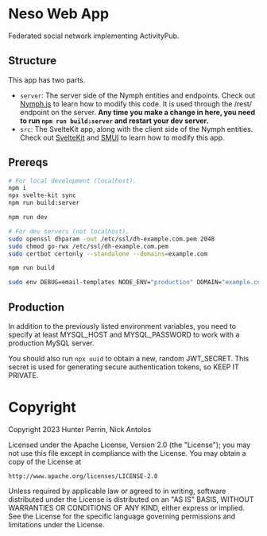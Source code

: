 # Neso Web App

Federated social network implementing ActivityPub.

## Structure

This app has two parts.

- `server`: The server side of the Nymph entities and endpoints.
  Check out [Nymph.js](https://nymph.io) to learn how to modify this code. It is used through the /rest/ endpoint on the server.
  **Any time you make a change in here, you need to run `npm run build:server` and restart your dev server.**
- `src`: The SvelteKit app, along with the client side of the Nymph entities.
  Check out [SvelteKit](https://kit.svelte.dev/) and [SMUI](https://sveltematerialui.com/) to learn how to modify this app.

## Prereqs

```sh
# For local development (localhost).
npm i
npx svelte-kit sync
npm run build:server

npm run dev
```

```sh
# For dev servers (not localhost).
sudo openssl dhparam -out /etc/ssl/dh-example.com.pem 2048
sudo chmod go-rwx /etc/ssl/dh-example.com.pem
sudo certbot certonly --standalone --domains=example.com

npm run build

sudo env DEBUG=email-templates NODE_ENV="production" DOMAIN="example.com" JWT_SECRET="6002c271-157d-4a52-b8a3-b4cef645fb67" CERT="$(sudo cat /etc/letsencrypt/live/example.com/fullchain.pem)" KEY="$(sudo cat /etc/letsencrypt/live/example.com/privkey.pem)" DH_PARAM="$(sudo cat /etc/ssl/dh-example.com.pem)" PORT=443 REDIRECT_PORT=80 npm run devserver:start
```

## Production

In addition to the previously listed environment variables, you need to specify at least MYSQL_HOST and MYSQL_PASSWORD to work with a production MySQL server.

You should also run `npx uuid` to obtain a new, random JWT_SECRET. This secret is used for generating secure authentication tokens, so KEEP IT PRIVATE.

# Copyright

Copyright 2023 Hunter Perrin, Nick Antolos

Licensed under the Apache License, Version 2.0 (the "License");
you may not use this file except in compliance with the License.
You may obtain a copy of the License at

    http://www.apache.org/licenses/LICENSE-2.0

Unless required by applicable law or agreed to in writing, software
distributed under the License is distributed on an "AS IS" BASIS,
WITHOUT WARRANTIES OR CONDITIONS OF ANY KIND, either express or implied.
See the License for the specific language governing permissions and
limitations under the License.
